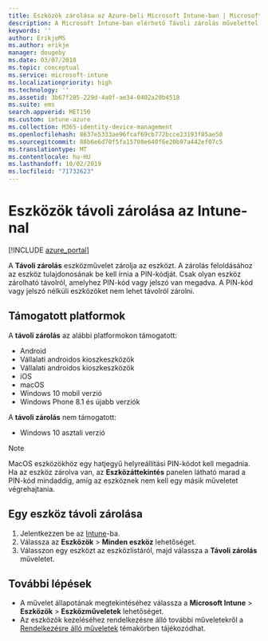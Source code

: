 ```yaml
---
title: Eszközök zárolása az Azure-beli Microsoft Intune-ban | Microsoft Docs
description: A Microsoft Intune-ban elérhető Távoli zárolás művelettel zárolhatja a PIN-kóddal vagy jelszóval védett eszközöket.
keywords: ''
author: ErikjeMS
ms.author: erikje
manager: dougeby
ms.date: 03/07/2018
ms.topic: conceptual
ms.service: microsoft-intune
ms.localizationpriority: high
ms.technology: ''
ms.assetid: 3b67f285-229d-4a0f-ae34-0402a20b4518
ms.suite: ems
search.appverid: MET150
ms.custom: intune-azure
ms.collection: M365-identity-device-management
ms.openlocfilehash: 8637e5333ae96fcaf69cb772bcce23193f85ae50
ms.sourcegitcommit: 88b6e6d70f5fa15708e640f6e20b97a442ef07c5
ms.translationtype: MT
ms.contentlocale: hu-HU
ms.lasthandoff: 10/02/2019
ms.locfileid: "71732623"
---
```

# <a name="remotely-lock-devices-with-intune"></a>Eszközök távoli zárolása az Intune-nal

[!INCLUDE [azure_portal](../includes/azure_portal.md)]

A **Távoli zárolás** eszközművelet zárolja az eszközt. A zárolás feloldásához az eszköz tulajdonosának be kell írnia a PIN-kódját. Csak olyan eszköz zárolható távolról, amelyhez PIN-kód vagy jelszó van megadva. A PIN-kód vagy jelszó nélküli eszközöket nem lehet távolról zárolni.

## <a name="supported-platforms"></a>Támogatott platformok

A **távoli zárolás** az alábbi platformokon támogatott:

- Android
- Vállalati androidos kioszkeszközök
- Vállalati androidos kioszkeszközök
- iOS
- macOS
- Windows 10 mobil verzió
- Windows Phone 8.1 és újabb verziók

A **távoli zárolás** nem támogatott:
- Windows 10 asztali verzió

> [!NOTE]
> MacOS eszközökhöz egy hatjegyű helyreállítási PIN-kódot kell megadnia. Ha az eszköz zárolva van, az **Eszközáttekintés** panelen látható marad a PIN-kód mindaddig, amíg az eszköznek nem kell egy másik műveletet végrehajtania.

## <a name="remote-lock-a-device"></a>Egy eszköz távoli zárolása

1. Jelentkezzen be az [Intune](https://go.microsoft.com/fwlink/?linkid=2090973)-ba.
3. Válassza az **Eszközök** > **Minden eszköz** lehetőséget.
4. Válasszon egy eszközt az eszközlistáról, majd válassza a **Távoli zárolás** műveletet.

## <a name="next-steps"></a>További lépések

- A művelet állapotának megtekintéséhez válassza a **Microsoft Intune** > **Eszközök** > **Eszközműveletek** lehetőséget. 
- Az eszközök kezeléséhez rendelkezésre álló további műveletekről a [Rendelkezésre álló műveletek](device-management.md) témakörben tájékozódhat.
